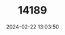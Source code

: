 ---
title: "14189"
category: "Myotis peninsularis"
draft: false
date: 2024-02-22 13:03:50
languages:
  English: ["Peninsular Myotis"]
---